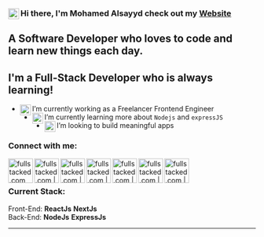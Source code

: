 
### Hi there, I'm Mohamed Alsayyd check out my [Website] <img align="left" alt="fullstacked.com" width="22px" src="https://i.postimg.cc/T1yPtQPn/wired-flat-21-avatar-1.gif" />

## A Software Developer who loves to code and learn new things each day.

## I'm a Full-Stack Developer who is always learning!

- <img align="left" alt="fullstacked.com" width="22px" src="https://i.postimg.cc/VLf1SvSW/wired-flat-478-computer-display.gif" /> I’m currently working as a Freelancer Frontend Engineer
- <img align="left" alt="fullstacked.com" width="22px" src="https://i.postimg.cc/rFj85vj7/wired-lineal-742-multimedia-code-1.gif" /> I’m currently learning more about `Nodejs` and `expressJS`
- <img align="left" alt="fullstacked.com" width="22px" src="https://i.postimg.cc/ydLjvLPd/wired-lineal-1327-api-symbol.gif" /> I’m looking to build meaningful apps

### Connect with me:

[<img align="left" alt="fullstacked.com" width="50px" src="https://i.postimg.cc/vmZwBNc8/wired-lineal-11-link-unlink-morph.gif" />][website]
[<img align="left" alt="fullstacked.com | facebook" width="50px" src="https://i.postimg.cc/G23w4Sth/371907490-FACEBOOK-ICON-TRANSPARENT-1080.gif" />][facebook]
[<img align="left" alt="fullstacked.com | Twitter" width="50px" src="https://i.postimg.cc/qv06TWTg/371907030-TWITTER-ICON-TRANSPARENT-1080.gif" />][twitter]
[<img align="left" alt="fullstacked.com | instagram" width="50px" src="https://i.postimg.cc/Z5zQ9DDt/371907300-INSTAGRAM-ICON-TRANSPARENT-1080.gif" />][instagram]
[<img align="left" alt="fullstacked.com | discord" width="50px" src="https://i.postimg.cc/3Rf6d8zn/372108630-DISCORD-LOGO-1080.gif" />][discord]
[<img align="left" alt="fullstacked.com | Twitter" width="50px" src="https://i.postimg.cc/hvwH3Drf/371907120-YOUTUBE-ICON-TRANSPARENT-1080.gif" />][youtube]

[<img align="left" alt="fullstacked.com | LinkedIn" width="50px" src="https://i.postimg.cc/0rRVwbnd/372102050-LINKEDIN-ICON-TRANSPARENT-1080.gif" />][linkedin]

<br />
<br />

### Current Stack:

Front-End: **ReactJs** **NextJs**
<br />
Back-End: **NodeJs** **ExpressJs**

---

[website]: https://mohamed-alsayyd.vercel.app
[facebook]: https://www.facebook.com/medo.alsayyd.1/
[twitter]: https://twitter.com/MedoAlsayyd4
[instagram]: https://www.instagram.com/mohamed_alsayyd0
[discord]: https://discordapp.com/users/lime1721
[youtube]: https://www.youtube.com/channel/UC0XBAVU76vxk05M8SX8gt4Q
[linkedin]: https://www.linkedin.com/in/mohamed-alsayyd-57bb481b6
